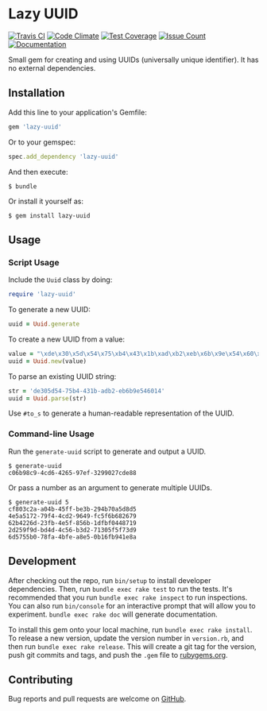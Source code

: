 Lazy UUID
=========

[![Travis CI](https://travis-ci.org/bluepixelmike/lazy-uuid.svg)](https://travis-ci.org/bluepixelmike/lazy-uuid)
[![Code Climate](https://codeclimate.com/github/bluepixelmike/lazy-uuid/badges/gpa.svg)](https://codeclimate.com/github/bluepixelmike/lazy-uuid)
[![Test Coverage](https://codeclimate.com/github/bluepixelmike/lazy-uuid/badges/coverage.svg)](https://codeclimate.com/github/bluepixelmike/lazy-uuid/coverage)
[![Issue Count](https://codeclimate.com/github/bluepixelmike/lazy-uuid/badges/issue_count.svg)](https://codeclimate.com/github/bluepixelmike/lazy-uuid)
[![Documentation](https://inch-ci.org/github/bluepixelmike/lazy-uuid.svg?branch=master)](http://www.rubydoc.info/github/bluepixelmike/lazy-uuid/master)

Small gem for creating and using UUIDs (universally unique identifier).
It has no external dependencies.

Installation
------------

Add this line to your application's Gemfile:

```ruby
gem 'lazy-uuid'
```

Or to your gemspec:

```ruby
spec.add_dependency 'lazy-uuid'
```

And then execute:

    $ bundle

Or install it yourself as:

    $ gem install lazy-uuid

Usage
-----

### Script Usage

Include the `Uuid` class by doing:

```ruby
require 'lazy-uuid'
```

To generate a new UUID:

```ruby
uuid = Uuid.generate
```

To create a new UUID from a value:

```ruby
value = "\xde\x30\x5d\x54\x75\xb4\x43\x1b\xad\xb2\xeb\x6b\x9e\x54\x60\x14"
uuid = Uuid.new(value)
```

To parse an existing UUID string:
```ruby
str = 'de305d54-75b4-431b-adb2-eb6b9e546014'
uuid = Uuid.parse(str)
```

Use `#to_s` to generate a human-readable representation of the UUID.

### Command-line Usage

Run the `generate-uuid` script to generate and output a UUID.

    $ generate-uuid
    c06b98c9-4cd6-4265-97ef-3299027cde88

Or pass a number as an argument to generate multiple UUIDs.

    $ generate-uuid 5
    cf803c2a-a04b-45ff-be3b-294b70a5d8d5
    4e5a5172-79f4-4cd2-9649-fc5f6b682679
    62b4226d-23fb-4e5f-856b-1dfbf0448719
    2d259f9d-bd4d-4c56-b3d2-71305f5f73d9
    6d5755b0-78fa-4bfe-a8e5-0b16fb941e8a

Development
-----------

After checking out the repo, run `bin/setup` to install developer dependencies.
Then, run `bundle exec rake test` to run the tests.
It's recommended that you run `bundle exec rake inspect` to run inspections.
You can also run `bin/console` for an interactive prompt that will allow you to experiment.
`bundle exec rake doc` will generate documentation.

To install this gem onto your local machine, run `bundle exec rake install`.
To release a new version, update the version number in `version.rb`, and then run `bundle exec rake release`.
This will create a git tag for the version, push git commits and tags, and push the `.gem` file to [rubygems.org](https://rubygems.org).

Contributing
------------

Bug reports and pull requests are welcome on [GitHub](https://github.com/bluepixelmike/lazy-uuid).
